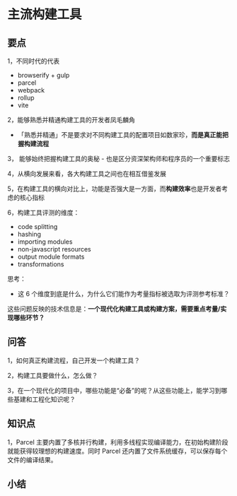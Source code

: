 # 主流构建工具

## 要点

1，不同时代的代表

- browserify + gulp
- parcel
- webpack
- rollup
- vite

2，能够熟悉并精通构建工具的开发者凤毛麟角

- 「熟悉并精通」不是要求对不同构建工具的配置项目如数家珍，**而是真正能把握构建流程**

3， 能够始终把握构建工具的奥秘 - 也是区分资深架构师和程序员的一个重要标志

4，从横向发展来看，各大构建工具之间也在相互借鉴发展

5，在构建工具的横向对比上，功能是否强大是一方面，而**构建效率**也是开发者考虑的核心指标

6，构建工具评测的维度：

- code splitting
- hashing
- importing modules
- non-javascript resources
- output module formats
- transformations

思考：

- 这 6 个维度到底是什么，为什么它们能作为考量指标被选取为评测参考标准？

这些问题反映的技术信息是：**一个现代化构建工具或构建方案，需要重点考量/实现哪些环节？**

## 问答

1，如何真正构建流程，自己开发一个构建工具？

2，构建工具要做什么，怎么做？

3，在一个现代化的项目中，哪些功能是“必备”的呢？从这些功能上，能学习到哪些基建和工程化知识呢？

## 知识点

1，Parcel 主要内置了多核并⾏构建，利⽤多线程实现编译能⼒，在初始构建阶段就能获得较理想的构建速度。同时 Parcel 还内置了⽂件系统缓存，可以保存每个⽂件的编译结果。

## 小结
